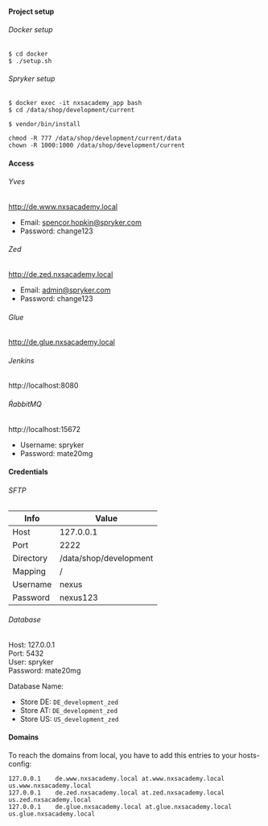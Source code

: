  #### Project setup
 
 ###### Docker setup
 ```
$ cd docker
$ ./setup.sh
 ```

###### Spryker setup
```
$ docker exec -it nxsacademy_app bash
$ cd /data/shop/development/current

$ vendor/bin/install

chmod -R 777 /data/shop/development/current/data
chown -R 1000:1000 /data/shop/development/current
```

#### Access

###### Yves
http://de.www.nxsacademy.local
- Email: spencor.hopkin@spryker.com
- Password: change123

###### Zed
http://de.zed.nxsacademy.local
- Email: admin@spryker.com
- Password: change123

###### Glue
http://de.glue.nxsacademy.local

###### Jenkins
http://localhost:8080  

###### ŔabbitMQ
http://localhost:15672
- Username: spryker
- Password: mate20mg

#### Credentials

###### SFTP

| Info | Value |
| ---- | ----- |
| Host | 127.0.0.1 |
| Port | 2222 |
| Directory | /data/shop/development |
| Mapping | / |
| Username | nexus |
| Password | nexus123 |


###### Database
Host: 127.0.0.1  
Port: 5432  
User: spryker  
Password: mate20mg  

Database Name:  
- Store DE: `DE_development_zed`
- Store AT: `DE_development_zed`
- Store US: `US_development_zed`


#### Domains

To reach the domains from local, you have to add this entries to your hosts-config:

```
127.0.0.1    de.www.nxsacademy.local at.www.nxsacademy.local us.www.nxsacademy.local
127.0.0.1    de.zed.nxsacademy.local at.zed.nxsacademy.local us.zed.nxsacademy.local
127.0.0.1    de.glue.nxsacademy.local at.glue.nxsacademy.local us.glue.nxsacademy.local
```
